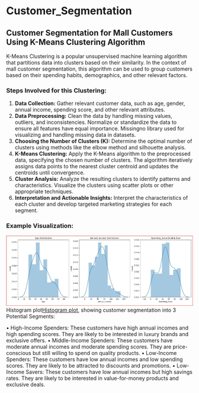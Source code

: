 # Customer_Segmentation
## Customer Segmentation for Mall Customers Using K-Means Clustering Algorithm
K-Means Clustering is a popular unsupervised machine learning algorithm that partitions data into clusters based on their similarity. In the context of mall customer segmentation, this algorithm can be used to group customers based on their spending habits, demographics, and other relevant factors.
### Steps Involved for this Clustering:
1.	**Data Collection:** Gather relevant customer data, such as age, gender, annual income, spending score, and other relevant attributes.
2.	**Data Preprocessing:** Clean the data by handling missing values, outliers, and inconsistencies. Normalize or standardize the data to ensure all features have equal importance. Missingno library used for visualizing and handling missing data in datasets.    
3.	**Choosing the Number of Clusters (K):** Determine the optimal number of clusters using methods like the elbow method and silhouette analysis.
4.	**K-Means Clustering:** Apply the K-Means algorithm to the preprocessed data, specifying the chosen number of clusters. The algorithm iteratively assigns data points to the nearest cluster centroid and updates the centroids until convergence.   
5.	**Cluster Analysis:** Analyze the resulting clusters to identify patterns and characteristics. Visualize the clusters using scatter plots or other appropriate techniques.
6.	**Interpretation and Actionable Insights:** Interpret the characteristics of each cluster and develop targeted marketing strategies for each segment.
### Example Visualization:
![Image-1](https://github.com/jahangirmayed1990/Customer_Segmentation/blob/main/Image-1.JPG)
Histogram plot<a href="https://github.com/jahangirmayed1990/Customer_Segmentation/blob/main/Image-1.JPG">Histogram plot</a>, showing customer segmentation into 3 Potential Segments:
  
•	High-Income Spenders: These customers have high annual incomes and high spending scores. They are likely to be interested in luxury brands and exclusive offers.
•	Middle-Income Spenders: These customers have moderate annual incomes and moderate spending scores. They are price-conscious but still willing to spend on quality products.
•	Low-Income Spenders: These customers have low annual incomes and low spending scores. They are likely to be attracted to discounts and promotions.
•	Low-Income Savers: These customers have low annual incomes but high savings rates. They are likely to be interested in value-for-money products and exclusive deals.
